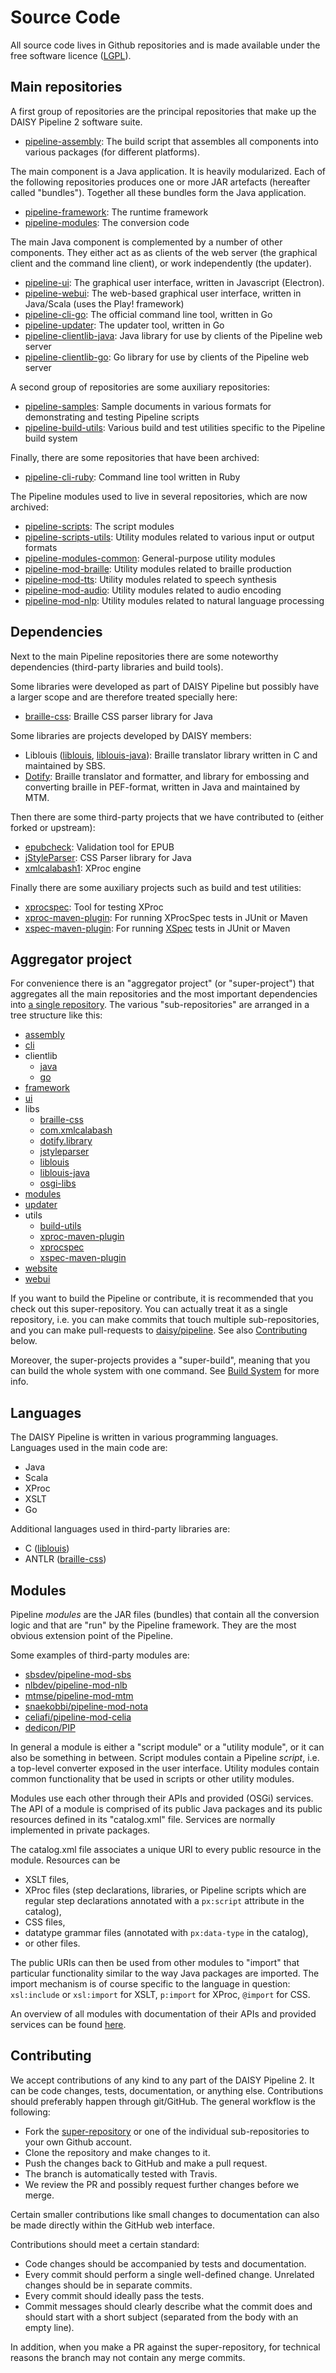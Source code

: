 # Source Code

All source code lives in Github repositories and is made available
under the free software licence
([LGPL](https://www.gnu.org/licenses/lgpl.html)).


## Main repositories

A first group of repositories are the principal repositories that make
up the DAISY Pipeline 2 software suite.

- [pipeline-assembly][]: The build script that assembles all
  components into various packages (for different platforms).

The main component is a Java application. It is heavily
modularized. Each of the following repositories produces one or more
JAR artefacts (hereafter called "bundles"). Together all these bundles
form the Java application.

- [pipeline-framework][]: The runtime framework
- [pipeline-modules][]: The conversion code

The main Java component is complemented by a number of other
components. They either act as as clients of the web server (the
graphical client and the command line client), or work independently
(the updater).

- [pipeline-ui][]: The graphical user interface, written in Javascript
  (Electron).
- [pipeline-webui][]: The web-based graphical user interface, written
  in Java/Scala (uses the Play! framework)
- [pipeline-cli-go][]: The official command line tool, written in Go
- [pipeline-updater][]: The updater tool, written in Go
- [pipeline-clientlib-java][]: Java library for use by clients of the
  Pipeline web server
- [pipeline-clientlib-go][]: Go library for use by clients of the
  Pipeline web server

A second group of repositories are some auxiliary repositories:

- [pipeline-samples][]: Sample documents in various formats for
  demonstrating and testing Pipeline scripts
- [pipeline-build-utils][]: Various build and test utilities specific
  to the Pipeline build system

Finally, there are some repositories that have been archived:

- [pipeline-cli-ruby][]: Command line tool written in Ruby

The Pipeline modules used to live in several repositories, which are
now archived:

- [pipeline-scripts][]: The script modules
- [pipeline-scripts-utils][]: Utility modules related to various input or output formats
- [pipeline-modules-common][]: General-purpose utility modules
- [pipeline-mod-braille][]: Utility modules related to braille production
- [pipeline-mod-tts][]: Utility modules related to speech synthesis
- [pipeline-mod-audio][]: Utility modules related to audio encoding
- [pipeline-mod-nlp][]: Utility modules related to natural language processing

## Dependencies

Next to the main Pipeline repositories there are some noteworthy
dependencies (third-party libraries and build tools).

Some libraries were developed as part of DAISY Pipeline but possibly
have a larger scope and are therefore treated specially here:

- [braille-css][]: Braille CSS parser library for Java

Some libraries are projects developed by DAISY members:

- Liblouis ([liblouis][], [liblouis-java][]): Braille translator
  library written in C and maintained by SBS.
- [Dotify][dotify.library]: Braille translator and formatter, and
  library for embossing and converting braille in PEF-format, written
  in Java and maintained by MTM.

Then there are some third-party projects that we have contributed to
(either forked or upstream):

- [epubcheck][]: Validation tool for EPUB
- [jStyleParser][]: CSS Parser library for Java
- [xmlcalabash1][]: XProc engine

Finally there are some auxiliary projects such as build and test
utilities:

- [xprocspec][]: Tool for testing XProc
- [xproc-maven-plugin][]: For running XProcSpec tests in JUnit or Maven
- [xspec-maven-plugin][]: For running
  [XSpec](https://github.com/expath/xspec/wiki) tests in JUnit or Maven


## Aggregator project

For convenience there is an "aggregator project" (or "super-project")
that aggregates all the main repositories and the most important
dependencies into
[a single repository](https://github.com/daisy/pipeline). The various
"sub-repositories" are arranged in a tree structure like this:

- [assembly][pipeline-assembly]
- [cli][pipeline-cli-go]
- clientlib
  - [java][pipeline-clientlib-java]
  - [go][pipeline-clientlib-go]
- [framework][pipeline-framework]
- [ui][pipeline-ui]
- libs
  - [braille-css][]
  - [com.xmlcalabash][xmlcalabash1]
  - [dotify.library][]
  - [jstyleparser][jStyleParser]
  - [liblouis][]
  - [liblouis-java][]
  - [osgi-libs][]
- [modules][pipeline-modules]
- [updater][pipeline-updater]
- utils
  - [build-utils][pipeline-build-utils]
  - [xproc-maven-plugin][]
  - [xprocspec][]
  - [xspec-maven-plugin][]
- [website](https://github.com/daisy/pipeline/tree/website)
- [webui][pipeline-webui]

If you want to build the Pipeline or contribute, it is recommended
that you check out this super-repository. You can actually treat it as
a single repository, i.e. you can make commits that touch multiple
sub-repositories, and you can make pull-requests to
[daisy/pipeline](https://github.com/daisy/pipeline). See also
[Contributing](#contributing) below.

Moreover, the super-projects provides a "super-build", meaning that
you can build the whole system with one command. See
[Build System](Building) for more info.


## Languages

The DAISY Pipeline is written in various programming
languages. Languages used in the main code are:

- Java
- Scala
- XProc
- XSLT
- Go

Additional languages used in third-party libraries are:

- C ([liblouis][])
- ANTLR ([braille-css][])


## Modules

Pipeline *modules* are the JAR files (bundles) that contain all the
conversion logic and that are "run" by the Pipeline framework. They
are the most obvious extension point of the Pipeline.

Some examples of third-party modules are:

- [sbsdev/pipeline-mod-sbs](http://github.com/sbsdev/pipeline-mod-sbs)
- [nlbdev/pipeline-mod-nlb](https://github.com/nlbdev/pipeline-mod-nlb)
- [mtmse/pipeline-mod-mtm](https://github.com/mtmse/pipeline-mod-mtm)
- [snaekobbi/pipeline-mod-nota](https://github.com/snaekobbi/pipeline-mod-nota)
- [celiafi/pipeline-mod-celia](https://github.com/celiafi/pipeline-mod-celia)
- [dedicon/PIP](https://bitbucket.org/dedicon/pip.git)

In general a module is either a "script module" or a "utility module",
or it can also be something in between. Script modules contain a
Pipeline *script*, i.e. a top-level converter exposed in the user
interface. Utility modules contain common functionality that be used
in scripts or other utility modules.

Modules use each other through their APIs and provided (OSGi)
services. The API of a module is comprised of its public Java packages
and its public resources defined in its "catalog.xml" file. Services
are normally implemented in private packages.

The catalog.xml file associates a unique URI to every public resource
in the module. Resources can be

- XSLT files,
- XProc files (step declarations, libraries, or Pipeline scripts which are
  regular step declarations annotated with a `px:script` attribute in
  the catalog),
- CSS files,
- datatype grammar files (annotated with `px:data-type` in the
  catalog),
- or other files.

The public URIs can then be used from other modules to "import" that
particular functionality similar to the way Java packages are
imported. The import mechanism is of course specific to the language
in question: `xsl:include` or `xsl:import` for XSLT, `p:import` for
XProc, `@import` for CSS.

An overview of all modules with documentation of their APIs and
provided services can be found
[here](API-Documentation#apis-of-individual-modules).


## Contributing

We accept contributions of any kind to any part of the DAISY
Pipeline 2. It can be code changes, tests, documentation, or anything
else. Contributions should preferably happen through git/GitHub. The
general workflow is the following:

- Fork the [super-repository](https://github.com/daisy/pipeline) or
  one of the individual sub-repositories to your own Github account.
- Clone the repository and make changes to it.
- Push the changes back to GitHub and make a pull request.
- The branch is automatically tested with Travis.
- We review the PR and possibly request further changes before we
  merge.

Certain smaller contributions like small changes to documentation can
also be made directly within the GitHub web interface.

Contributions should meet a certain standard:

- Code changes should be accompanied by tests and documentation.
- Every commit should perform a single well-defined change. Unrelated
  changes should be in separate commits.
- Every commit should ideally pass the tests.
- Commit messages should clearly describe what the commit does and
  should start with a short subject (separated from the body with an
  empty line).

In addition, when you make a PR against the super-repository, for
technical reasons the branch may not contain any merge commits.




<!-- repository links: -->

[pipeline-assembly]: https://github.com/daisy/pipeline-assembly
[pipeline-framework]: https://github.com/daisy/pipeline-framework
[pipeline-modules]: https://github.com/daisy/pipeline-modules
[pipeline-scripts]: https://github.com/daisy/pipeline-scripts
[pipeline-scripts-utils]: https://github.com/daisy/pipeline-scripts-utils
[pipeline-modules-common]: https://github.com/daisy/pipeline-modules-common
[pipeline-mod-braille]: https://github.com/daisy/pipeline-mod-braille
[pipeline-mod-tts]: https://github.com/daisy/pipeline-mod-tts
[pipeline-mod-nlp]: https://github.com/daisy/pipeline-mod-nlp
[pipeline-mod-audio]: https://github.com/daisy/pipeline-mod-audio
[pipeline-cli-go]: https://github.com/daisy/pipeline-cli-go
[pipeline-cli-ruby]: https://github.com/daisy/pipeline-cli-ruby
[pipeline-webui]: https://github.com/daisy/pipeline-webui
[pipeline-clientlib-java]: https://github.com/daisy/pipeline-clientlib-java
[pipeline-clientlib-go]: https://github.com/daisy/pipeline-clientlib-go
[pipeline-ui]: https://github.com/daisy/pipeline-ui
[pipeline-updater]: https://github.com/daisy/pipeline-updater
[pipeline-samples]: https://github.com/daisy/pipeline-samples
[pipeline-build-utils]: https://github.com/daisy/pipeline-build-utils
[xprocspec]: https://github.com/daisy/xprocspec
[xproc-maven-plugin]: https://github.com/daisy/xproc-maven-plugin
[xspec-maven-plugin]: https://github.com/daisy/xspec-maven-plugin
[liblouis]: https://github.com/liblouis/liblouis
[liblouis-java]: https://github.com/liblouis/liblouis-java
[dotify.library]: https://github.com/mtmse/dotify.library
[braille-css]: https://github.com/daisy/braille-css
[jStyleParser]: https://github.com/daisy/jStyleParser
[osgi-libs]: https://github.com/daisy/osgi-libs
[epubcheck]: https://github.com/daisy/epubcheck
[jhyphen]: https://github.com/daisy/jhyphen
[xmlcalabash1]: http://github.com/daisy/xmlcalabash1
